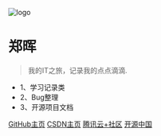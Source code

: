 ![logo](https://docsify.js.org/_media/icon.svg)

# 郑晖

> 我的IT之旅，记录我的点点滴滴.

* 1、学习记录类
* 2、Bug整理
* 3、开源项目文档

[GitHub主页](https://github.com/truedei)
[CSDN主页](https://truedei.blog.csdn.net/)
[腾讯云+社区](https://cloud.tencent.com/developer/user/1150278)
[开源中国](https://my.oschina.net/u/3901672)
